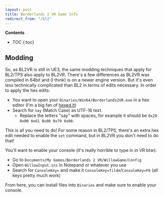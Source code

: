 ```yaml
---
layout: post
title: Borderlands 2 VR Game Info
redirect_from: "/bl2"
---
```


**Contents**
* TOC
{:toc}


## Modding
So, as BL2VR is still in UE3, the same modding techniques that apply for BL2/TPS also apply to BL2VR.
There's a few differences as BL2VR was compiled in 64bit and (I think) is on a newer engine version.
But it's even less technically complicated than BL2 in terms of edits necessary.
In order to apply the hex edits:
- You want to open your `Binaries/Win64/Borderlands2VR.exe` in a hex editor (I'm a big fan of [hexed.it](https://hexed.it/))
- Search for `say` (Match Case) as UTF-16 text.
    * Replace the letters "say" with spaces, for example it should be `0x20 0x00 0x61 0x00 0x79 0x00`.

This is all you need to do!
For some reason in BL2/TPS, there's an extra hex edit needed to enable the `set` command, but in BL2VR you don't need to do that!

You'll want to enable your console (it's really horrible to type in in VR btw):
* Go to `Documents/My Games/Borderlands 2 VR/WillowGame/Config`
* Open `WillowInput.ini` in Notepand or whatever you use
* Search for `ConsoleKey=` and make it `ConsoleKey=Tilde`/`ConsoleKey=F6` (all keys pretty much work)

From here, you can install files into `Binaries` and make sure to enable your console.